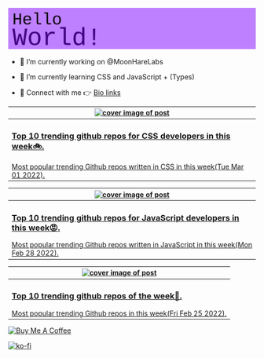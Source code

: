 [![Hello World!](https://github.com/ksenginew/ksenginew/raw/main/header.svg)](#nolink)

- 🔭 I’m currently working on @MoonHareLabs  

- 🌱 I’m currently learning CSS and JavaScript + (Types)    

- 💌 Connect with me 👉 [Bio links](https://ksengine.bio.link)

<!-- blog  posts start -->
<a href="https://dev.to/ksengine/top-10-trending-github-repos-for-css-developers-in-this-week-2679">
<table>
<thead>
<tr>
<th>
<img src="https://res.cloudinary.com/practicaldev/image/fetch/s--85DtRYnF--/c_imagga_scale,f_auto,fl_progressive,h_420,q_auto,w_1000/https://images.unsplash.com/photo-1516491575772-bab9f75948c0%3Fcrop%3Dentropy%26cs%3Dtinysrgb%26fit%3Dmax%26fm%3Djpg%26ixid%3DMnwyODI4ODF8MHwxfHJhbmRvbXx8fHx8fHx8fDE2NDYxMzQzODU%26ixlib%3Drb-1.2.1%26q%3D80%26w%3D1080" alt="cover image of post" width="500px" height="auto"/>
</th>
</tr>
</thead>
<tbody>
<tr>
<td>
<h3>Top 10 trending github repos for CSS developers in this week🚲.</h3>
Most popular trending Github repos written in CSS in this week(Tue Mar 01 2022).
</td>
</tr>
</tbody>
</table>
</a>



<a href="https://dev.to/ksengine/top-10-trending-github-repos-for-javascript-developers-in-this-week-2kgk">
<table>
<thead>
<tr>
<th>
<img src="https://res.cloudinary.com/practicaldev/image/fetch/s--bg3UVyrR--/c_imagga_scale,f_auto,fl_progressive,h_420,q_auto,w_1000/https://images.unsplash.com/photo-1618401479427-c8ef9465fbe1%3Fcrop%3Dentropy%26cs%3Dtinysrgb%26fit%3Dmax%26fm%3Djpg%26ixid%3DMnwyODI4ODF8MHwxfHJhbmRvbXx8fHx8fHx8fDE2NDYwNDgxMDQ%26ixlib%3Drb-1.2.1%26q%3D80%26w%3D1080" alt="cover image of post" width="500px" height="auto"/>
</th>
</tr>
</thead>
<tbody>
<tr>
<td>
<h3>Top 10 trending github repos for JavaScript developers in this week😡.</h3>
Most popular trending Github repos written in JavaScript in this week(Mon Feb 28 2022).
</td>
</tr>
</tbody>
</table>
</a>



<a href="https://dev.to/ksengine/top-10-trending-github-repos-of-the-week-4ee4">
<table>
<thead>
<tr>
<th>
<img src="https://res.cloudinary.com/practicaldev/image/fetch/s--vFuHQV78--/c_imagga_scale,f_auto,fl_progressive,h_420,q_auto,w_1000/https://images.unsplash.com/photo-1618401479427-c8ef9465fbe1%3Fcrop%3Dentropy%26cs%3Dtinysrgb%26fit%3Dmax%26fm%3Djpg%26ixid%3DMnwyODI4ODF8MHwxfHJhbmRvbXx8fHx8fHx8fDE2NDU3ODkwMzk%26ixlib%3Drb-1.2.1%26q%3D80%26w%3D1080" alt="cover image of post" width="500px" height="auto"/>
</th>
</tr>
</thead>
<tbody>
<tr>
<td>
<h3>Top 10 trending github repos of the week🌺.</h3>
Most popular trending Github repos in this week(Fri Feb 25 2022).
</td>
</tr>
</tbody>
</table>
</a>
<!-- blog  posts end -->

<a href="https://www.buymeacoffee.com/ksengine">
  <img src="https://cdn.buymeacoffee.com/buttons/v2/default-yellow.png" alt="Buy Me A Coffee" width="200px" height="auto"/>
</a>

[![ko-fi](https://ko-fi.com/img/githubbutton_sm.svg)](https://ko-fi.com/D1D473BME)
